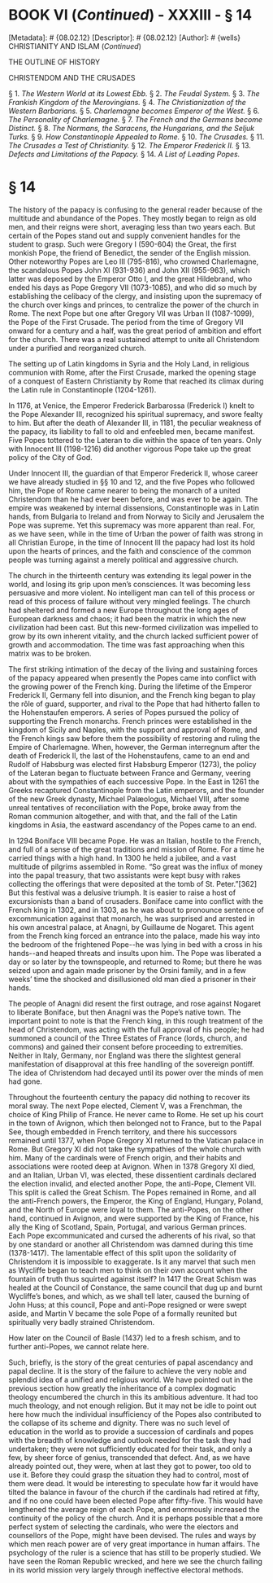 # BOOK VI (_Continued_) - XXXIII - § 14
[Metadata]: # {08.02.12}
[Descriptor]: # {08.02.12}
[Author]: # {wells}
CHRISTIANITY AND ISLAM (_Continued_)




THE OUTLINE OF HISTORY

CHRISTENDOM AND THE CRUSADES

§ 1. _The Western World at its Lowest Ebb._ § 2. _The Feudal      System._
§ 3. _The Frankish Kingdom of the Merovingians._ § 4. _The
Christianization of the Western Barbarians._ § 5. _Charlemagne      becomes
Emperor of the West._ § 6. _The Personality of      Charlemagne._ § 7. _The
French and the Germans become Distinct._ §      8. _The Normans, the Saracens,
the Hungarians, and the Seljuk      Turks._ § 9. _How Constantinople Appealed
to Rome._ § 10. _The      Crusades._ § 11. _The Crusades a Test of
Christianity._ § 12. _The      Emperor Frederick II._ § 13. _Defects and
Limitations of the      Papacy._ § 14. _A List of Leading Popes._

# § 14
The history of the papacy is confusing to the general reader because of the
multitude and abundance of the Popes. They mostly began to reign as old men,
and their reigns were short, averaging less than two years each. But certain of
the Popes stand out and supply convenient handles for the student to grasp.
Such were Gregory I (590-604) the Great, the first monkish Pope, the friend of
Benedict, the sender of the English mission. Other noteworthy Popes are Leo III
(795-816), who crowned Charlemagne, the scandalous Popes John XI (931-936) and
John XII (955-963), which latter was deposed by the Emperor Otto I, and the
great Hildebrand, who ended his days as Pope Gregory VII (1073-1085), and who
did so much by establishing the celibacy of the clergy, and insisting upon the
supremacy of the church over kings and princes, to centralize the power of the
church in Rome. The next Pope but one after Gregory VII was Urban II
(1087-1099), the Pope of the First Crusade. The period from the time of Gregory
VII onward for a century and a half, was the great period of ambition and
effort for the church. There was a real sustained attempt to unite all
Christendom under a purified and reorganized church.

The setting up of Latin kingdoms in Syria and the Holy Land, in religious
communion with Rome, after the First Crusade, marked the opening stage of a
conquest of Eastern Christianity by Rome that reached its climax during the
Latin rule in Constantinople (1204-1261).

In 1176, at Venice, the Emperor Frederick Barbarossa (Frederick I) knelt to the
Pope Alexander III, recognized his spiritual supremacy, and swore fealty to
him. But after the death of Alexander III, in 1181, the peculiar weakness of
the papacy, its liability to fall to old and enfeebled men, became manifest.
Five Popes tottered to the Lateran to die within the space of ten years. Only
with Innocent III (1198-1216) did another vigorous Pope take up the great
policy of the City of God.

Under Innocent III, the guardian of that Emperor Frederick II, whose career we
have already studied in §§ 10 and 12, and the five Popes who followed him, the
Pope of Rome came nearer to being the monarch of a united Christendom than he
had ever been before, and was ever to be again. The empire was weakened by
internal dissensions, Constantinople was in Latin hands, from Bulgaria to
Ireland and from Norway to Sicily and Jerusalem the Pope was supreme. Yet this
supremacy was more apparent than real. For, as we have seen, while in the time
of Urban the power of faith was strong in all Christian Europe, in the time of
Innocent III the papacy had lost its hold upon the hearts of princes, and the
faith and conscience of the common people was turning against a merely
political and aggressive church.

The church in the thirteenth century was extending its legal power in the
world, and losing its grip upon men’s consciences. It was becoming less
persuasive and more violent. No intelligent man can tell of this process or
read of this process of failure without very mingled feelings. The church had
sheltered and formed a new Europe throughout the long ages of European darkness
and chaos; it had been the matrix in which the new civilization had been cast.
But this new-formed civilization was impelled to grow by its own inherent
vitality, and the church lacked sufficient power of growth and accommodation.
The time was fast approaching when this matrix was to be broken.

The first striking intimation of the decay of the living and sustaining forces
of the papacy appeared when presently the Popes came into conflict with the
growing power of the French king. During the lifetime of the Emperor Frederick
II, Germany fell into disunion, and the French king began to play the rôle of
guard, supporter, and rival to the Pope that had hitherto fallen to the
Hohenstaufen emperors. A series of Popes pursued the policy of supporting the
French monarchs. French princes were established in the kingdom of Sicily and
Naples, with the support and approval of Rome, and the French kings saw before
them the possibility of restoring and ruling the Empire of Charlemagne. When,
however, the German interregnum after the death of Frederick II, the last of
the Hohenstaufens, came to an end and Rudolf of Habsburg was elected first
Habsburg Emperor (1273), the policy of the Lateran began to fluctuate between
France and Germany, veering about with the sympathies of each successive Pope.
In the East in 1261 the Greeks recaptured Constantinople from the Latin
emperors, and the founder of the new Greek dynasty, Michael Palæologus, Michael
VIII, after some unreal tentatives of reconciliation with the Pope, broke away
from the Roman communion altogether, and with that, and the fall of the Latin
kingdoms in Asia, the eastward ascendancy of the Popes came to an end.

In 1294 Boniface VIII became Pope. He was an Italian, hostile to the French,
and full of a sense of the great traditions and mission of Rome. For a time he
carried things with a high hand. In 1300 he held a jubilee, and a vast
multitude of pilgrims assembled in Rome. “So great was the influx of money into
the papal treasury, that two assistants were kept busy with rakes collecting
the offerings that were deposited at the tomb of St. Peter.”[362] But this
festival was a delusive triumph. It is easier to raise a host of excursionists
than a band of crusaders. Boniface came into conflict with the French king in
1302, and in 1303, as he was about to pronounce sentence of excommunication
against that monarch, he was surprised and arrested in his own ancestral
palace, at Anagni, by Guillaume de Nogaret. This agent from the French king
forced an entrance into the palace, made his way into the bedroom of the
frightened Pope--he was lying in bed with a cross in his hands--and heaped
threats and insults upon him. The Pope was liberated a day or so later by the
townspeople, and returned to Rome; but there he was seized upon and again made
prisoner by the Orsini family, and in a few weeks’ time the shocked and
disillusioned old man died a prisoner in their hands.

The people of Anagni did resent the first outrage, and rose against Nogaret to
liberate Boniface, but then Anagni was the Pope’s native town. The important
point to note is that the French king, in this rough treatment of the head of
Christendom, was acting with the full approval of his people; he had summoned a
council of the Three Estates of France (lords, church, and commons) and gained
their consent before proceeding to extremities. Neither in Italy, Germany, nor
England was there the slightest general manifestation of disapproval at this
free handling of the sovereign pontiff. The idea of Christendom had decayed
until its power over the minds of men had gone.

Throughout the fourteenth century the papacy did nothing to recover its moral
sway. The next Pope elected, Clement V, was a Frenchman, the choice of King
Philip of France. He never came to Rome. He set up his court in the town of
Avignon, which then belonged not to France, but to the Papal See, though
embedded in French territory, and there his successors remained until 1377,
when Pope Gregory XI returned to the Vatican palace in Rome. But Gregory XI did
not take the sympathies of the whole church with him. Many of the cardinals
were of French origin, and their habits and associations were rooted deep at
Avignon. When in 1378 Gregory XI died, and an Italian, Urban VI, was elected,
these dissentient cardinals declared the election invalid, and elected another
Pope, the anti-Pope, Clement VII. This split is called the Great Schism. The
Popes remained in Rome, and all the anti-French powers, the Emperor, the King
of England, Hungary, Poland, and the North of Europe were loyal to them. The
anti-Popes, on the other hand, continued in Avignon, and were supported by the
King of France, his ally the King of Scotland, Spain, Portugal, and various
German princes. Each Pope excommunicated and cursed the adherents of his rival,
so that by one standard or another all Christendom was damned during this time
(1378-1417). The lamentable effect of this split upon the solidarity of
Christendom it is impossible to exaggerate. Is it any marvel that such men as
Wycliffe began to teach men to think on their own account when the fountain of
truth thus squirted against itself? In 1417 the Great Schism was healed at the
Council of Constance, the same council that dug up and burnt Wycliffe’s bones,
and which, as we shall tell later, caused the burning of John Huss; at this
council, Pope and anti-Pope resigned or were swept aside, and Martin V became
the sole Pope of a formally reunited but spiritually very badly strained
Christendom.

How later on the Council of Basle (1437) led to a fresh schism, and to further
anti-Popes, we cannot relate here.

Such, briefly, is the story of the great centuries of papal ascendancy and
papal decline. It is the story of the failure to achieve the very noble and
splendid idea of a unified and religious world. We have pointed out in the
previous section how greatly the inheritance of a complex dogmatic theology
encumbered the church in this its ambitious adventure. It had too much
theology, and not enough religion. But it may not be idle to point out here how
much the individual insufficiency of the Popes also contributed to the collapse
of its scheme and dignity. There was no such level of education in the world as
to provide a succession of cardinals and popes with the breadth of knowledge
and outlook needed for the task they had undertaken; they were not sufficiently
educated for their task, and only a few, by sheer force of genius, transcended
that defect. And, as we have already pointed out, they were, when at last they
got to power, too old to use it. Before they could grasp the situation they had
to control, most of them were dead. It would be interesting to speculate how
far it would have tilted the balance in favour of the church if the cardinals
had retired at fifty, and if no one could have been elected Pope after
fifty-five. This would have lengthened the average reign of each Pope, and
enormously increased the continuity of the policy of the church. And it is
perhaps possible that a more perfect system of selecting the cardinals, who
were the electors and counsellors of the Pope, might have been devised. The
rules and ways by which men reach power are of very great importance in human
affairs. The psychology of the ruler is a science that has still to be properly
studied. We have seen the Roman Republic wrecked, and here we see the church
failing in its world mission very largely through ineffective electoral methods.

